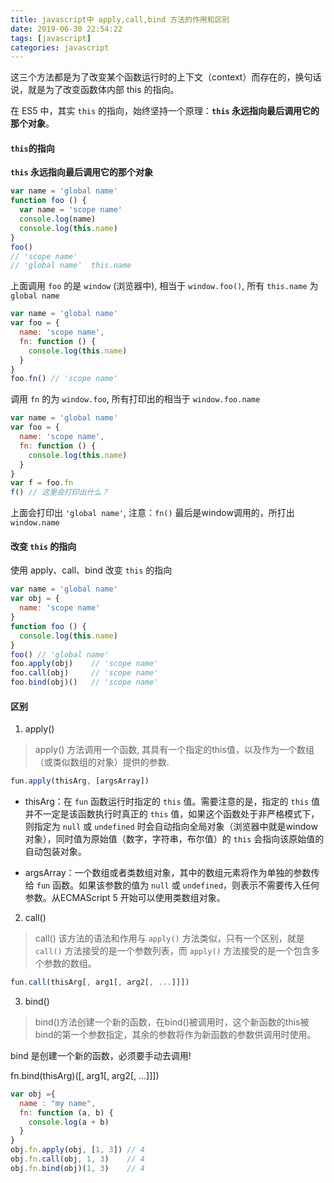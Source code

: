 ```yaml
---
title: javascript中 apply,call,bind 方法的作用和区别
date: 2019-06-30 22:54:22
tags: [javascript]
categories: javascript
---
```


这三个方法都是为了改变某个函数运行时的上下文（context）而存在的，换句话说，就是为了改变函数体内部 this 的指向。

在 ES5 中，其实 `this` 的指向，始终坚持一个原理：**`this` 永远指向最后调用它的那个对象**。

#### `this`的指向

**`this` 永远指向最后调用它的那个对象**

```javascript
var name = 'global name'
function foo () {
  var name = 'scope name'
  console.log(name)
  console.log(this.name)
}
foo()
// 'scope name'
// 'global name'  this.name
```
上面调用 `foo` 的是 `window` (浏览器中), 相当于 `window.foo()`, 所有 `this.name` 为 `global name`

```javascript
var name = 'global name'
var foo = {
  name: 'scope name',
  fn: function () {
    console.log(this.name)
  }
}
foo.fn() // 'scope name'
```
调用 `fn` 的为 `window.foo`, 所有打印出的相当于 `window.foo.name`

```javascript
var name = 'global name'
var foo = {
  name: 'scope name',
  fn: function () {
    console.log(this.name)
  }
}
var f = foo.fn
f() // 这里会打印出什么？
```
上面会打印出 `'global name'`, 注意：`fn()` 最后是window调用的，所打出 `window.name`

#### 改变 `this` 的指向

使用 apply、call、bind 改变 `this` 的指向

```javascript
var name = 'global name'
var obj = {
  name: 'scope name'
}
function foo () {
  console.log(this.name)
}
foo() // 'global name'
foo.apply(obj)    // 'scope name'
foo.call(obj)     // 'scope name'
foo.bind(obj)()   // 'scope name'
```
#### 区别

1. apply()

> apply() 方法调用一个函数, 其具有一个指定的this值，以及作为一个数组（或类似数组的对象）提供的参数.

```javascript
fun.apply(thisArg, [argsArray])
```
* thisArg：在 `fun` 函数运行时指定的 `this` 值。需要注意的是，指定的 `this` 值并不一定是该函数执行时真正的 `this` 值，如果这个函数处于非严格模式下，则指定为 `null` 或 `undefined` 时会自动指向全局对象（浏览器中就是window对象），同时值为原始值（数字，字符串，布尔值）的 `this` 会指向该原始值的自动包装对象。

* argsArray：一个数组或者类数组对象，其中的数组元素将作为单独的参数传给 `fun` 函数。如果该参数的值为 `null` 或 `undefined`，则表示不需要传入任何参数。从ECMAScript 5 开始可以使用类数组对象。

2. call()

> call() 该方法的语法和作用与 `apply()` 方法类似，只有一个区别，就是 `call()` 方法接受的是一个参数列表，而 `apply()` 方法接受的是一个包含多个参数的数组。

```javascript
fun.call(thisArg[, arg1[, arg2[, ...]]])
```

3. bind()

> bind()方法创建一个新的函数，在bind()被调用时，这个新函数的this被bind的第一个参数指定，其余的参数将作为新函数的参数供调用时使用。

bind 是创建一个新的函数，必须要手动去调用!

fn.bind(thisArg)([, arg1[, arg2[, ...]]])

```javascript
var obj ={
  name : "my name",
  fn: function (a, b) {
    console.log(a + b)
  }
}
obj.fn.apply(obj, [1, 3]) // 4
obj.fn.call(obj, 1, 3)    // 4
obj.fn.bind(obj)(1, 3)    // 4
```


